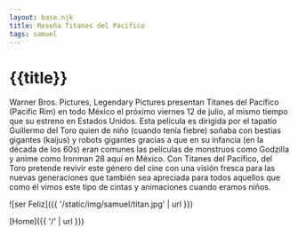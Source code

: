 ```yaml
---
layout: base.njk
title: Reseña Titanes del Pacifico
tags: samuel
---
```


# {{title}}

Warner Bros. Pictures, Legendary Pictures presentan Titanes del Pacífico (Pacific Rim) en todo México el próximo viernes 12 de julio, al mismo tiempo que su estreno en Estados Unidos. Esta película es dirigida por el tapatío Guillermo del Toro quien de niño (cuando tenía fiebre) soñaba con bestias gigantes (kaijus) y robots gigantes gracias a que en su infancia (en la década de los 60s) eran comunes las películas de monstruos como Godzilla y anime como Ironman 28 aquí en México. Con Titanes del Pacífico, del Toro pretende revivir este género del cine con una visión fresca para las nuevas generaciones que también sea apreciada para todos aquellos que como él vimos este tipo de cintas y animaciones cuando eramos niños.

![ser Feliz]({{ '/static/img/samuel/titan.jpg' | url }}) 

[Home]({{ '/' | url }})
